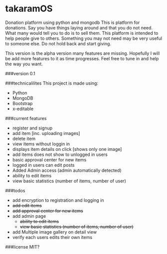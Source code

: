 # takaramOS
Donation platform using python and mongodb
This is platform for donations. Say you have things laying around and that you do not need. What many would tell you to do is to sell them.  This platform is intended to help people give to others. Something you may not need may be very useful to someone else.
Do not hold back and start giving.

This version is the alpha version many features are missing. Hopefully I will be add more features to it as time progresses. Feel free to tune in and help the way you want.

###version
0.1

###technicalilites
This project is made using:
* Python
* MongoDB
* Bootstrap
* x-editable

###current features
* register and signup
* add item [inc. uploading images]
* delete item
* view items without loggin in
* displays item details on click [shows only one image]
* add items does not show to unlogged in users
* basic approval center for new items
* logged in users can edit posts
* Added Admin access (admin automatically detected)
 * ability to edit items
 * view basic statistics (number of items, number of user)

###todos
* add encryption to registration and logging in
* ~~add edit items~~
* ~~add approval center for new items~~
* add admin page
  * ~~ability to edit items~~
  * ~~view basic statistics (number of items, number of user)~~
* add Multiple image gallery on detail view
* verify each users edits their own items

###license
MIT?
